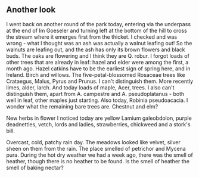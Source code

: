 ## Another look
I went back on another round of the park today, entering via the underpass at the end of Im Goeseler and turning left at the bottom of the hill to cross 
the stream where it emerges first from the thicket. I checked and was wrong - what I thought was an ash was actually a walnut leafing
out! So the walnuts are leafing out, and the ash has only its brown flowers and black buds. The oaks are flowering and I think they are 
Q. robur. I forgot loads of other trees that are already in leaf: hazel and elder were among the first, a month ago. Hazel catkins have 
to be the earliest sign of spring here, and in Ireland. Birch and willows. The five-petal-blossomed Rosaceae trees like Crataegus, Malus, Pyrus
and Prunus. I can't distinguish them. More recently limes, alder, larch. And today loads of maple, Acer, trees. I also can't distinguish
them, apart from A. campestre and A. pseudoplatanus - both well in leaf, other maples just starting. Also today, Robinia pseudoacacia. I wonder what the 
remaining bare trees are. Chestnut and elm?

New herbs in flower I noticed today are yellow Lamium galeobdolon, purple deadnettles, vetch, lords and ladies, strawberries, chickweed and a stork's bill.

Overcast, cold, patchy rain day. The meadows looked like velvet, silver sheen on them from the rain. The place smelled of petrichor and Mycena pura. During the hot dry weather 
we had a week ago, there was the smell of heather, though there is no heather to be found. Is the smell of heather the smell of baking nectar?
